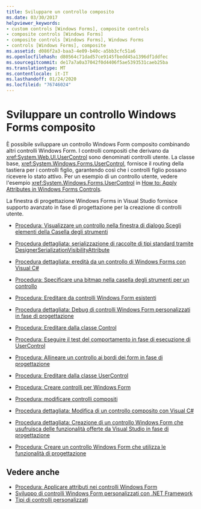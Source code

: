 ```yaml
---
title: Sviluppare un controllo composito
ms.date: 03/30/2017
helpviewer_keywords:
- custom controls [Windows Forms], composite controls
- composite controls [Windows Forms]
- composite controls [Windows Forms], Windows Forms
- controls [Windows Forms], composite
ms.assetid: d086f2a3-baa3-4e09-b40c-a5bb3cfc51a6
ms.openlocfilehash: d80564c71dad57ce9145fbedd45a1396df1ddfec
ms.sourcegitcommit: de17a7a0a37042f0d4406f5ae5393531caeb25ba
ms.translationtype: MT
ms.contentlocale: it-IT
ms.lasthandoff: 01/24/2020
ms.locfileid: "76746024"
---
```

# <a name="develop-a-composite-windows-forms-control"></a>Sviluppare un controllo Windows Forms composito

È possibile sviluppare un controllo Windows Form composito combinando altri controlli Windows Form. I controlli compositi che derivano da <xref:System.Web.UI.UserControl> sono denominati controlli utente. La classe base, <xref:System.Windows.Forms.UserControl>, fornisce il routing della tastiera per i controlli figlio, garantendo così che i controlli figlio possano ricevere lo stato attivo. Per un esempio di un controllo utente, vedere l'esempio <xref:System.Windows.Forms.UserControl> in [How to: Apply Attributes in Windows Forms Controls](how-to-apply-attributes-in-windows-forms-controls.md).

La finestra di progettazione Windows Forms in Visual Studio fornisce supporto avanzato in fase di progettazione per la creazione di controlli utente.

- [Procedura: Visualizzare un controllo nella finestra di dialogo Scegli elementi della Casella degli strumenti](how-to-display-a-control-in-the-choose-toolbox-items-dialog-box.md)

- [Procedura dettagliata: serializzazione di raccolte di tipi standard tramite DesignerSerializationVisibilityAttribute](serializing-collections-designerserializationvisibilityattribute.md)

- [Procedura dettagliata: eredità da un controllo di Windows Forms con Visual C#](walkthrough-inheriting-from-a-windows-forms-control-with-visual-csharp.md)

- [Procedura: Specificare una bitmap nella casella degli strumenti per un controllo](how-to-provide-a-toolbox-bitmap-for-a-control.md)

- [Procedura: Ereditare da controlli Windows Form esistenti](how-to-inherit-from-existing-windows-forms-controls.md)

- [Procedura dettagliata: Debug di controlli Windows Form personalizzati in fase di progettazione](walkthrough-debugging-custom-windows-forms-controls-at-design-time.md)

- [Procedura: Ereditare dalla classe Control](how-to-inherit-from-the-control-class.md)

- [Procedura: Eseguire il test del comportamento in fase di esecuzione di UserControl](how-to-test-the-run-time-behavior-of-a-usercontrol.md)

- [Procedura: Allineare un controllo ai bordi dei form in fase di progettazione](how-to-align-a-control-to-the-edges-of-forms-at-design-time.md)

- [Procedura: Ereditare dalla classe UserControl](how-to-inherit-from-the-usercontrol-class.md)

- [Procedura: Creare controlli per Windows Form](how-to-author-controls-for-windows-forms.md)

- [Procedura: modificare controlli compositi](how-to-author-composite-controls.md)

- [Procedura dettagliata: Modifica di un controllo composito con Visual C#](walkthrough-authoring-a-composite-control-with-visual-csharp.md)

- [Procedura dettagliata: Creazione di un controllo Windows Form che usufruisca delle funzionalità offerte da Visual Studio in fase di progettazione](creating-a-wf-control-design-time-features.md)

- [Procedura: Creare un controllo Windows Form che utilizza le funzionalità di progettazione](https://docs.microsoft.com/previous-versions/visualstudio/visual-studio-2013/307hck25(v=vs.120))

## <a name="see-also"></a>Vedere anche

- [Procedura: Applicare attributi nei controlli Windows Form](how-to-apply-attributes-in-windows-forms-controls.md)
- [Sviluppo di controlli Windows Form personalizzati con .NET Framework](developing-custom-windows-forms-controls.md)
- [Tipi di controlli personalizzati](varieties-of-custom-controls.md)
